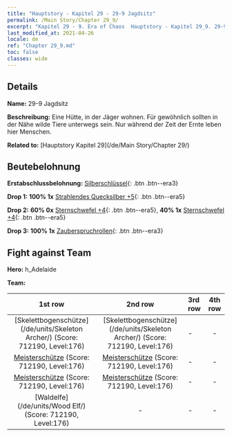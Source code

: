 ```yaml
---
title: "Hauptstory - Kapitel 29 - 29-9 Jagdsitz"
permalink: /Main Story/Chapter 29_9/
excerpt: "Kapitel 29 - 9. Era of Chaos  Hauptstory - Kapitel 29_9. 29-9 Jagdsitz"
last_modified_at: 2021-04-26
locale: de
ref: "Chapter 29_9.md"
toc: false
classes: wide
---
```


## Details

 **Name:** 29-9 Jagdsitz

 **Beschreibung:** Eine Hütte, in der Jäger wohnen. Für gewöhnlich sollten in der Nähe wilde Tiere unterwegs sein. Nur während der Zeit der Ernte leben hier Menschen.

 **Related to:** [Hauptstory Kapitel 29](/de/Main Story/Chapter 29/)

## Beutebelohnung

 **Erstabschlussbelohnung:** [Silberschlüssel](/ItemsDE/con_693/){: .btn .btn--era3}

 **Drop 1:** **100% 1x** [Strahlendes Quecksilber +5](/ItemsDE/mat_98/){: .btn .btn--era5}

 **Drop 2:** **60% 0x** [Sternschwefel +4](/ItemsDE/mat_92/){: .btn .btn--era5}, **40% 1x** [Sternschwefel +4](/ItemsDE/mat_92/){: .btn .btn--era5}

 **Drop 3:** **100% 1x** [Zauberspruchrollen](/ItemsDE/con_694/){: .btn .btn--era3}


## Fight against Team
 **Hero:** h_Adelaide

 **Team:**


  | 1st row | 2nd row | 3rd row | 4th row |
  |:----:|:----:|:----|:----:|
  | [Skelettbogenschütze](/de/units/Skeleton Archer/) (Score: 712190, Level:176)  | [Skelettbogenschütze](/de/units/Skeleton Archer/) (Score: 712190, Level:176)  | - | - |
  | [Meisterschütze](/de/units/Sharpshooter/) (Score: 712190, Level:176)  | [Meisterschütze](/de/units/Sharpshooter/) (Score: 712190, Level:176)  | - | - |
  | [Meisterschütze](/de/units/Sharpshooter/) (Score: 712190, Level:176)  | [Meisterschütze](/de/units/Sharpshooter/) (Score: 712190, Level:176)  | - | - |
  | [Waldelfe](/de/units/Wood Elf/) (Score: 712190, Level:176)  | - | - | - |



